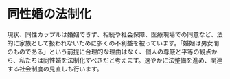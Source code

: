 # 同性婚の法制化

現状、同性カップルは婚姻できず、相続や社会保障、医療現場での同意など、法的に家族として扱われないために多くの不利益を被っています。「婚姻は男女間のものである」という前提に合理的な理由はなく、個人の尊厳と平等の観点から、私たちは同性婚を法制化すべきだと考えます。速やかに法整備を進め、関連する社会制度の見直しも行います。